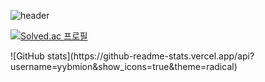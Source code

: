 ![header](https://capsule-render.vercel.app/api?type=Venom&color=gradient&height=300&section=header&text=Mione%20Dev&fontColor=6A5ACD&fontSize=70)

[![Solved.ac
프로필](http://mazassumnida.wtf/api/generate_badge?boj=yyb400)](https://solved.ac/yyb400)
<div align="center/right/left"></div>
![GitHub stats](https://github-readme-stats.vercel.app/api?username=yybmion&show_icons=true&theme=radical)
